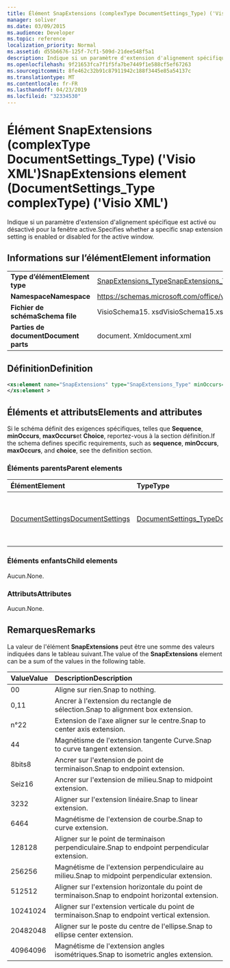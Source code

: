 ```yaml
---
title: Élément SnapExtensions (complexType DocumentSettings_Type) ('Visio XML')
manager: soliver
ms.date: 03/09/2015
ms.audience: Developer
ms.topic: reference
localization_priority: Normal
ms.assetid: d55b6676-125f-7cf1-509d-21dee548f5a1
description: Indique si un paramètre d'extension d'alignement spécifique est activé ou désactivé pour la fenêtre active.
ms.openlocfilehash: 9f21653fca7f1f5fa7be7449f1e588cf5ef67263
ms.sourcegitcommit: 8fe462c32b91c87911942c188f3445e85a54137c
ms.translationtype: MT
ms.contentlocale: fr-FR
ms.lasthandoff: 04/23/2019
ms.locfileid: "32334530"
---
```

# <a name="snapextensions-element-documentsettingstype-complextype-visio-xml"></a><span data-ttu-id="37799-103">Élément SnapExtensions (complexType DocumentSettings_Type) ('Visio XML')</span><span class="sxs-lookup"><span data-stu-id="37799-103">SnapExtensions element (DocumentSettings_Type complexType) ('Visio XML')</span></span>

<span data-ttu-id="37799-104">Indique si un paramètre d'extension d'alignement spécifique est activé ou désactivé pour la fenêtre active.</span><span class="sxs-lookup"><span data-stu-id="37799-104">Specifies whether a specific snap extension setting is enabled or disabled for the active window.</span></span> 
  
## <a name="element-information"></a><span data-ttu-id="37799-105">Informations sur l’élément</span><span class="sxs-lookup"><span data-stu-id="37799-105">Element information</span></span>

|||
|:-----|:-----|
|<span data-ttu-id="37799-106">**Type d’élément**</span><span class="sxs-lookup"><span data-stu-id="37799-106">**Element type**</span></span> <br/> |[<span data-ttu-id="37799-107">SnapExtensions_Type</span><span class="sxs-lookup"><span data-stu-id="37799-107">SnapExtensions_Type</span></span>](snapextensions_type-complextypevisio-xml.md) <br/> |
|<span data-ttu-id="37799-108">**Namespace**</span><span class="sxs-lookup"><span data-stu-id="37799-108">**Namespace**</span></span> <br/> |https://schemas.microsoft.com/office/visio/2012/main  <br/> |
|<span data-ttu-id="37799-109">**Fichier de schéma**</span><span class="sxs-lookup"><span data-stu-id="37799-109">**Schema file**</span></span> <br/> |<span data-ttu-id="37799-110">VisioSchema15. xsd</span><span class="sxs-lookup"><span data-stu-id="37799-110">VisioSchema15.xsd</span></span>  <br/> |
|<span data-ttu-id="37799-111">**Parties de document**</span><span class="sxs-lookup"><span data-stu-id="37799-111">**Document parts**</span></span> <br/> |<span data-ttu-id="37799-112">document. Xml</span><span class="sxs-lookup"><span data-stu-id="37799-112">document.xml</span></span>  <br/> |
   
## <a name="definition"></a><span data-ttu-id="37799-113">Définition</span><span class="sxs-lookup"><span data-stu-id="37799-113">Definition</span></span>

```XML
<xs:element name="SnapExtensions" type="SnapExtensions_Type" minOccurs="0" maxOccurs="1" >
</xs:element >
```

## <a name="elements-and-attributes"></a><span data-ttu-id="37799-114">Éléments et attributs</span><span class="sxs-lookup"><span data-stu-id="37799-114">Elements and attributes</span></span>

<span data-ttu-id="37799-115">Si le schéma définit des exigences spécifiques, telles que **Sequence**, **minOccurs**, **maxOccurs**et **Choice**, reportez-vous à la section définition.</span><span class="sxs-lookup"><span data-stu-id="37799-115">If the schema defines specific requirements, such as **sequence**, **minOccurs**, **maxOccurs**, and **choice**, see the definition section.</span></span> 
  
### <a name="parent-elements"></a><span data-ttu-id="37799-116">Éléments parents</span><span class="sxs-lookup"><span data-stu-id="37799-116">Parent elements</span></span>

|<span data-ttu-id="37799-117">**Élément**</span><span class="sxs-lookup"><span data-stu-id="37799-117">**Element**</span></span>|<span data-ttu-id="37799-118">**Type**</span><span class="sxs-lookup"><span data-stu-id="37799-118">**Type**</span></span>|<span data-ttu-id="37799-119">**Description**</span><span class="sxs-lookup"><span data-stu-id="37799-119">**Description**</span></span>|
|:-----|:-----|:-----|
|[<span data-ttu-id="37799-120">DocumentSettings</span><span class="sxs-lookup"><span data-stu-id="37799-120">DocumentSettings</span></span>](documentsettings-element-visiodocument_type-complextypevisio-xml.md) <br/> |[<span data-ttu-id="37799-121">DocumentSettings_Type</span><span class="sxs-lookup"><span data-stu-id="37799-121">DocumentSettings_Type</span></span>](documentsettings_type-complextypevisio-xml.md) <br/> |<span data-ttu-id="37799-122">Contient les éléments qui spécifient les paramètres de document.</span><span class="sxs-lookup"><span data-stu-id="37799-122">Contains elements that specify document settings.</span></span>  <br/> |
   
### <a name="child-elements"></a><span data-ttu-id="37799-123">Éléments enfants</span><span class="sxs-lookup"><span data-stu-id="37799-123">Child elements</span></span>

<span data-ttu-id="37799-124">Aucun.</span><span class="sxs-lookup"><span data-stu-id="37799-124">None.</span></span>
  
### <a name="attributes"></a><span data-ttu-id="37799-125">Attributs</span><span class="sxs-lookup"><span data-stu-id="37799-125">Attributes</span></span>

<span data-ttu-id="37799-126">Aucun.</span><span class="sxs-lookup"><span data-stu-id="37799-126">None.</span></span>
  
## <a name="remarks"></a><span data-ttu-id="37799-127">Remarques</span><span class="sxs-lookup"><span data-stu-id="37799-127">Remarks</span></span>

<span data-ttu-id="37799-128">La valeur de l'élément **SnapExtensions** peut être une somme des valeurs indiquées dans le tableau suivant.</span><span class="sxs-lookup"><span data-stu-id="37799-128">The value of the **SnapExtensions** element can be a sum of the values in the following table.</span></span> 
  
|<span data-ttu-id="37799-129">**Value**</span><span class="sxs-lookup"><span data-stu-id="37799-129">**Value**</span></span>|<span data-ttu-id="37799-130">**Description**</span><span class="sxs-lookup"><span data-stu-id="37799-130">**Description**</span></span>|
|:-----|:-----|
|<span data-ttu-id="37799-131">0</span><span class="sxs-lookup"><span data-stu-id="37799-131">0</span></span>  <br/> |<span data-ttu-id="37799-132">Aligne sur rien.</span><span class="sxs-lookup"><span data-stu-id="37799-132">Snap to nothing.</span></span>  <br/> |
|<span data-ttu-id="37799-133">0,1</span><span class="sxs-lookup"><span data-stu-id="37799-133">1</span></span>  <br/> |<span data-ttu-id="37799-134">Ancrer à l'extension du rectangle de sélection.</span><span class="sxs-lookup"><span data-stu-id="37799-134">Snap to alignment box extension.</span></span>  <br/> |
|<span data-ttu-id="37799-135">n°2</span><span class="sxs-lookup"><span data-stu-id="37799-135">2</span></span>  <br/> |<span data-ttu-id="37799-136">Extension de l'axe aligner sur le centre.</span><span class="sxs-lookup"><span data-stu-id="37799-136">Snap to center axis extension.</span></span>  <br/> |
|<span data-ttu-id="37799-137">4</span><span class="sxs-lookup"><span data-stu-id="37799-137">4</span></span>  <br/> |<span data-ttu-id="37799-138">Magnétisme de l'extension tangente Curve.</span><span class="sxs-lookup"><span data-stu-id="37799-138">Snap to curve tangent extension.</span></span>  <br/> |
|<span data-ttu-id="37799-139">8bits</span><span class="sxs-lookup"><span data-stu-id="37799-139">8</span></span>  <br/> |<span data-ttu-id="37799-140">Ancrer sur l'extension de point de terminaison.</span><span class="sxs-lookup"><span data-stu-id="37799-140">Snap to endpoint extension.</span></span>  <br/> |
|<span data-ttu-id="37799-141">Seiz</span><span class="sxs-lookup"><span data-stu-id="37799-141">16</span></span>  <br/> |<span data-ttu-id="37799-142">Ancrer sur l'extension de milieu.</span><span class="sxs-lookup"><span data-stu-id="37799-142">Snap to midpoint extension.</span></span>  <br/> |
|<span data-ttu-id="37799-143">32</span><span class="sxs-lookup"><span data-stu-id="37799-143">32</span></span>  <br/> |<span data-ttu-id="37799-144">Aligner sur l'extension linéaire.</span><span class="sxs-lookup"><span data-stu-id="37799-144">Snap to linear extension.</span></span>  <br/> |
|<span data-ttu-id="37799-145">64</span><span class="sxs-lookup"><span data-stu-id="37799-145">64</span></span>  <br/> |<span data-ttu-id="37799-146">Magnétisme de l'extension de courbe.</span><span class="sxs-lookup"><span data-stu-id="37799-146">Snap to curve extension.</span></span>  <br/> |
|<span data-ttu-id="37799-147">128</span><span class="sxs-lookup"><span data-stu-id="37799-147">128</span></span>  <br/> |<span data-ttu-id="37799-148">Aligner sur le point de terminaison perpendiculaire.</span><span class="sxs-lookup"><span data-stu-id="37799-148">Snap to endpoint perpendicular extension.</span></span>  <br/> |
|<span data-ttu-id="37799-149">256</span><span class="sxs-lookup"><span data-stu-id="37799-149">256</span></span>  <br/> |<span data-ttu-id="37799-150">Magnétisme de l'extension perpendiculaire au milieu.</span><span class="sxs-lookup"><span data-stu-id="37799-150">Snap to midpoint perpendicular extension.</span></span>  <br/> |
|<span data-ttu-id="37799-151">512</span><span class="sxs-lookup"><span data-stu-id="37799-151">512</span></span>  <br/> |<span data-ttu-id="37799-152">Aligner sur l'extension horizontale du point de terminaison.</span><span class="sxs-lookup"><span data-stu-id="37799-152">Snap to endpoint horizontal extension.</span></span>  <br/> |
|<span data-ttu-id="37799-153">1024</span><span class="sxs-lookup"><span data-stu-id="37799-153">1024</span></span>  <br/> |<span data-ttu-id="37799-154">Aligner sur l'extension verticale du point de terminaison.</span><span class="sxs-lookup"><span data-stu-id="37799-154">Snap to endpoint vertical extension.</span></span>  <br/> |
|<span data-ttu-id="37799-155">2048</span><span class="sxs-lookup"><span data-stu-id="37799-155">2048</span></span>  <br/> |<span data-ttu-id="37799-156">Aligner sur le poste du centre de l'ellipse.</span><span class="sxs-lookup"><span data-stu-id="37799-156">Snap to ellipse center extension.</span></span>  <br/> |
|<span data-ttu-id="37799-157">4096</span><span class="sxs-lookup"><span data-stu-id="37799-157">4096</span></span>  <br/> |<span data-ttu-id="37799-158">Magnétisme de l'extension angles isométriques.</span><span class="sxs-lookup"><span data-stu-id="37799-158">Snap to isometric angles extension.</span></span>  <br/> |
   

